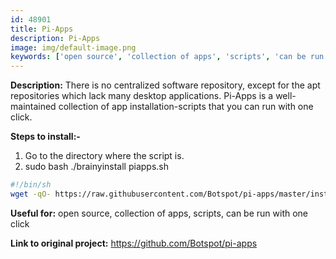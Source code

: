 ```yaml
---
id: 48901
title: Pi-Apps
description: Pi-Apps
image: img/default-image.png
keywords: ['open source', 'collection of apps', 'scripts', 'can be run with one click']
---
```



**Description:** There is no centralized software repository, except for the apt repositories which lack many desktop applications. Pi-Apps is a well-maintained collection of app installation-scripts that you can run with one click.

**Steps to install:-**

1. Go to the directory where the script is.
1. sudo bash ./brainyinstall piapps.sh

```bash
#!/bin/sh
wget -qO- https://raw.githubusercontent.com/Botspot/pi-apps/master/install | bash
```
**Useful for:** open source, collection of apps, scripts, can be run with one click

**Link to original project:** https://github.com/Botspot/pi-apps